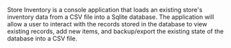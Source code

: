 Store Inventory is a console application that loads an existing store's inventory data from a CSV file into a Sqlite database. The application will allow a user to interact with the records stored in the database to view existing records, add new items, and backup/export the existing state of the database into a CSV file.
